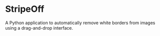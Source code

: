 # StripeOff
A Python application to automatically remove white borders from images using a drag-and-drop interface.

